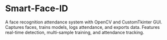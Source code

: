 # Smart-Face-ID
A face recognition attendance system with OpenCV and CustomTkinter GUI. Captures faces, trains models, logs attendance, and exports data. Features real-time detection, multi-sample training, and attendance tracking.
